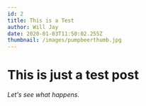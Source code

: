```yaml
---
id: 2
title: This is a Test
author: Will Jay
date: 2020-01-03T11:50:02.255Z
thumbnail: /images/pumpbeerthumb.jpg
---
```


# This is just a test post

*Let's see what happens.*